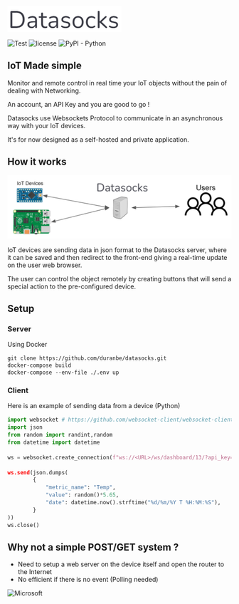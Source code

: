 ![Datasocks](https://github.com/duranbe/datasocks/blob/main/img/logo.png?raw=true)

![Test](https://github.com/duranbe/datasocks/actions/workflows/django.yml/badge.svg)
![license](https://img.shields.io/badge/License-MIT-brightgreen.svg)
![PyPI - Python](https://img.shields.io/badge/python-%3E%3D3.7-blue)
## IoT Made simple 

Monitor and remote control in real time your IoT objects without the pain of dealing with Networking.

An account, an API Key and you are good to go !

Datasocks use Websockets Protocol to communicate in an asynchronous way with your IoT devices.

It's for now designed as a self-hosted and private application.


## How it works

![Schema](https://github.com/duranbe/datasocks/blob/main/img/schema.png?raw=true)

IoT devices are sending data in json format to the Datasocks server, where it can be saved and then redirect to the front-end giving a real-time update on the user web browser.

The user can control the object remotely by creating buttons that will send a special action to the pre-configured device.
## Setup

### Server 
Using Docker

```
git clone https://github.com/duranbe/datasocks.git
docker-compose build
docker-compose --env-file ./.env up
```

### Client
Here is an example of sending data from a device (Python)

```python
import websocket # https://github.com/websocket-client/websocket-client
import json
from random import randint,random
from datetime import datetime

ws = websocket.create_connection(f"ws://<URL>/ws/dashboard/13/?api_key="",) 

ws.send(json.dumps(
		{ 	
			"metric_name": "Temp",
			"value": random()*5.65,
			"date": datetime.now().strftime("%d/%m/%Y T %H:%M:%S"),
		}
))
ws.close()
```
## Why not a simple POST/GET system ? 
- Need to setup a web server on the device itself and open the router to the Internet
- No efficient if there is no event (Polling needed)

![Microsoft](https://docs.microsoft.com/fr-fr/azure/application-gateway/media/application-gateway-websocket/websocket.png)

